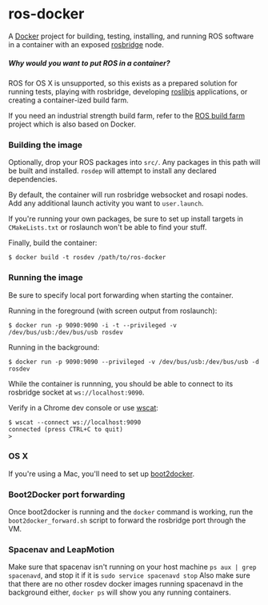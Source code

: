 ros-docker
==========

A [Docker](https://www.docker.com/) project for building, testing, installing, and running ROS software in a container with an exposed [rosbridge](http://wiki.ros.org/rosbridge_suite) node.

##### Why would you want to put ROS in a container?

ROS for OS X is unsupported, so this exists as a prepared solution for running tests, playing with rosbridge, developing [roslibjs](http://wiki.ros.org/roslibjs) applications, or creating a container-ized build farm.

If you need an industrial strength build farm, refer to the [ROS build farm](http://wiki.ros.org/buildfarm) project which is also based on Docker.

### Building the image

Optionally, drop your ROS packages into `src/`.  Any packages in this path will be built and installed.  `rosdep` will attempt to install any declared dependencies.

By default, the container will run rosbridge websocket and rosapi nodes.  Add any additional launch activity you want to `user.launch`.

If you're running your own packages, be sure to set up install targets in `CMakeLists.txt` or roslaunch won't be able to find your stuff.

Finally, build the container:

    $ docker build -t rosdev /path/to/ros-docker

### Running the image

Be sure to specify local port forwarding when starting the container.

Running in the foreground (with screen output from roslaunch):

    $ docker run -p 9090:9090 -i -t --privileged -v /dev/bus/usb:/dev/bus/usb rosdev

Running in the background:

    $ docker run -p 9090:9090 --privileged -v /dev/bus/usb:/dev/bus/usb -d rosdev

While the container is runnning, you should be able to connect to its rosbridge socket at `ws://localhost:9090`.

Verify in a Chrome dev console or use [wscat](http://einaros.github.io/ws/):

    $ wscat --connect ws://localhost:9090
    connected (press CTRL+C to quit)
    >

### OS X

If you're using a Mac, you'll need to set up [boot2docker](http://docs.docker.com/installation/mac/).

### Boot2Docker port forwarding

Once boot2docker is running and the `docker` command is working, run the `boot2docker_forward.sh` script to forward the rosbridge port through the VM.

### Spacenav and LeapMotion

Make sure that spacenav isn't running on your host machine `ps aux | grep spacenavd`, and stop it if it is `sudo service spacenavd stop` Also make sure that there are no other rosdev docker images running spacenavd in the background either, `docker ps` will show you any running containers.
